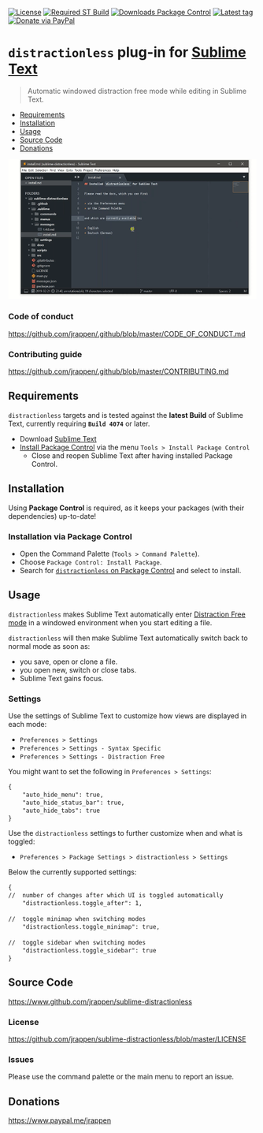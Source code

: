 [![License](https://img.shields.io/github/license/jrappen/sublime-distractionless.svg?style=flat-square)](https://github.com/jrappen/sublime-distractionless/blob/master/LICENSE)
[![Required ST Build](https://img.shields.io/badge/ST-4074+-orange.svg?style=flat-square&logo=sublime-text)](https://www.sublimetext.com)
[![Downloads Package Control](https://img.shields.io/packagecontrol/dt/distractionless.svg?style=flat-square)](https://packagecontrol.io/packages/distractionless)
[![Latest tag](https://img.shields.io/github/tag/jrappen/sublime-distractionless.svg?style=flat-square&logo=github)](https://github.com/jrappen/sublime-distractionless/tags)
[![Donate via PayPal](https://img.shields.io/badge/paypal.me-jrappen-009cde.svg?style=flat-square&logo=paypal)](https://www.paypal.me/jrappen)

# `distractionless` plug-in for [Sublime Text](https://www.sublimetext.com)

> Automatic windowed distraction free mode while editing in Sublime Text.

* [Requirements](#requirements)
* [Installation](#installation)
* [Usage](#usage)
* [Source Code](#source-code)
* [Donations](#donations)

![Screencast](./docs/img/screencast.gif)

### Code of conduct

<https://github.com/jrappen/.github/blob/master/CODE_OF_CONDUCT.md>

### Contributing guide

<https://github.com/jrappen/.github/blob/master/CONTRIBUTING.md>

## Requirements

`distractionless` targets and is tested against the **latest Build** of Sublime Text, currently requiring **`Build 4074`** or later.

* Download [Sublime Text](https://www.sublimetext.com)
* [Install Package Control](https://packagecontrol.io/installation) via the menu `Tools > Install Package Control`
    * Close and reopen Sublime Text after having installed Package Control.

## Installation

Using **Package Control** is required, as it keeps your packages (with their dependencies) up-to-date!

### Installation via Package Control

* Open the Command Palette (`Tools > Command Palette`).
* Choose `Package Control: Install Package`.
* Search for [`distractionless` on Package Control](https://packagecontrol.io/packages/distractionless) and select to install.

## Usage

`distractionless` makes Sublime Text automatically enter [Distraction Free mode](https://www.sublimetext.com/docs/distraction_free.html) in a windowed environment when you start editing a file.

`distractionless` will then make Sublime Text automatically switch back to normal mode as soon as:

* you save, open or clone a file.
* you open new, switch or close tabs.
* Sublime Text gains focus.

### Settings

Use the settings of Sublime Text to customize how views are displayed in each mode:

* `Preferences > Settings`
* `Preferences > Settings - Syntax Specific`
* `Preferences > Settings - Distraction Free`

You might want to set the following in `Preferences > Settings`:

```jsonc
{
    "auto_hide_menu": true,
    "auto_hide_status_bar": true,
    "auto_hide_tabs": true
}
```

Use the `distractionless` settings to further customize when and what is toggled:

* `Preferences > Package Settings > distractionless > Settings`

Below the currently supported settings:

```jsonc
{
//  number of changes after which UI is toggled automatically
    "distractionless.toggle_after": 1,

//  toggle minimap when switching modes
    "distractionless.toggle_minimap": true,

//  toggle sidebar when switching modes
    "distractionless.toggle_sidebar": true
}
```

## Source Code

<https://www.github.com/jrappen/sublime-distractionless>

### License

<https://github.com/jrappen/sublime-distractionless/blob/master/LICENSE>

### Issues

Please use the command palette or the main menu to report an issue.

## Donations

<https://www.paypal.me/jrappen>
